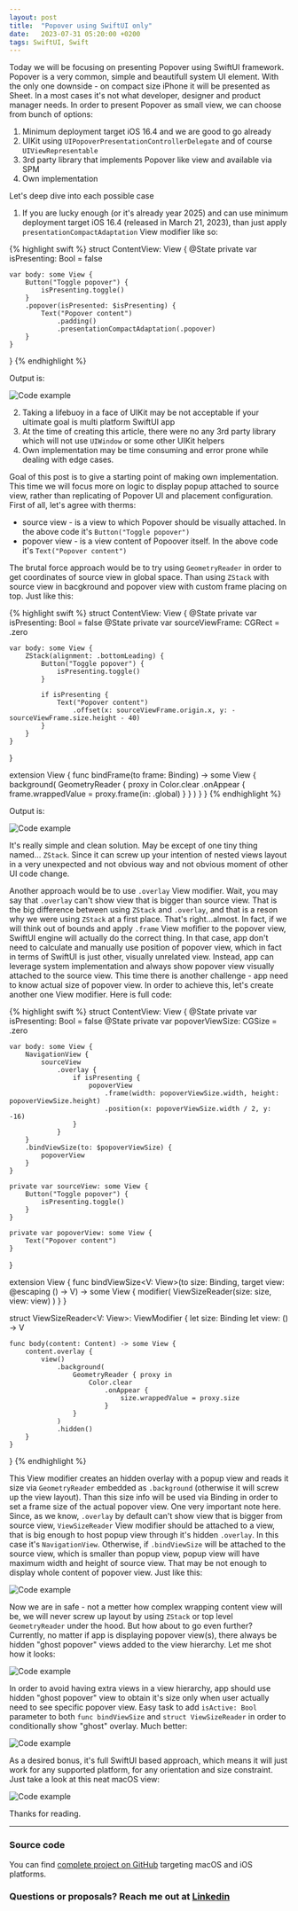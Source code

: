 ```yaml
---
layout: post
title:  "Popover using SwiftUI only"
date:   2023-07-31 05:20:00 +0200
tags: SwiftUI, Swift
---
```

Today we will be focusing on presenting Popover using SwiftUI framework.
Popover is a very common, simple and beautifull system UI element. With the only one downside - on compact size iPhone it will be presented as Sheet.
In a most cases it's not what developer, designer and product manager needs. In order to present Popover as small view, we can choose from bunch of options:
1. Minimum deployment target iOS 16.4 and we are good to go already
2. UIKit using `UIPopoverPresentationControllerDelegate` and of course `UIViewRepresentable`
3. 3rd party library that implements Popover like view and available via SPM
4. Own implementation

Let's deep dive into each possible case

1. If you are lucky enough (or it's already year 2025) and can use minimum deployment target iOS 16.4 (released in March 21, 2023), than just apply `presentationCompactAdaptation` View modifier like so:

{% highlight swift %}
struct ContentView: View {
    @State private var isPresenting: Bool = false
    
    var body: some View {
        Button("Toggle popover") {
            isPresenting.toggle()
        }
        .popover(isPresented: $isPresenting) {
            Text("Popover content")
                .padding()
                .presentationCompactAdaptation(.popover)
        }
    }
}
{% endhighlight %}

Output is:

![Code example](/assets/images/code_00005.png)

2. Taking a lifebuoy in a face of UIKit may be not acceptable if your ultimate goal is multi platform SwiftUI app
3. At the time of creating this article, there were no any 3rd party library which will not use `UIWindow` or some other UIKit helpers
4. Own implementation may be time consuming and error prone while dealing with edge cases.

Goal of this post is to give a starting point of making own implementation. This time we will focus more on logic to display popup attached to source view, rather than replicating of Popover UI and placement configuration. First of all, let's agree with therms:
* source view - is a view to which Popover should be visually attached. In the above code it's `Button("Toggle popover")`
* popover view - is a view content of Popoover itself. In the above code it's `Text("Popover content")`

The brutal force approach would be to try using `GeometryReader` in order to get coordinates of source view in global space. Than using `ZStack` with source view in bacgkround and popover view with custom frame placing on top. Just like this:

{% highlight swift %}
struct ContentView: View {
    @State private var isPresenting: Bool = false
    @State private var sourceViewFrame: CGRect = .zero
    
    var body: some View {
        ZStack(alignment: .bottomLeading) {
            Button("Toggle popover") {
                isPresenting.toggle()
            }
            
            if isPresenting {
                Text("Popover content")
                    .offset(x: sourceViewFrame.origin.x, y: -sourceViewFrame.size.height - 40)
            }
        }
    }
}

extension View {
    func bindFrame(to frame: Binding<CGRect>) -> some View {
        background(
            GeometryReader { proxy in
                Color.clear
                    .onAppear {
                        frame.wrappedValue = proxy.frame(in: .global)
                    }
            }
        )
    }
}
{% endhighlight %}

Output is:

![Code example](/assets/images/code_00006.gif)

It's really simple and clean solution. May be except of one tiny thing named... `ZStack`. Since it can screw up your intention of nested views layout in a very unexpected and not obvious way and not obvious moment of other UI code change.

Another approach would be to use `.overlay` View modifier. Wait, you may say that `.overlay` can't show view that is bigger than source view. That is the big difference between using `ZStack` and `.overlay`, and that is a reson why we were using `ZStack` at a first place. That's right...almost. In fact, if we will think out of bounds and apply `.frame` View mofifier to the popover view, SwiftUI engine will actually do the correct thing. In that case, app don't need to calculate and manually use position of popover view, which in fact in terms of SwiftUI is just other, visually unrelated view. Instead, app can leverage system implementation and always show popover view visually attached to the source view.
This time there is another challenge - app need to know actual size of popover view. In order to achieve this, let's create another one View modifier. Here is full code:

{% highlight swift %}
struct ContentView: View {
    @State private var isPresenting: Bool = false
    @State private var popoverViewSize: CGSize = .zero
    
    var body: some View {
        NavigationView {
            sourceView
                .overlay {
                    if isPresenting {
                        popoverView
                            .frame(width: popoverViewSize.width, height: popoverViewSize.height)
                            .position(x: popoverViewSize.width / 2, y: -16)
                    }
                }
        }
        .bindViewSize(to: $popoverViewSize) {
            popoverView
        }
    }
    
    private var sourceView: some View {
        Button("Toggle popover") {
            isPresenting.toggle()
        }
    }
    
    private var popoverView: some View {
        Text("Popover content")
    }
}

extension View {
    func bindViewSize<V: View>(to size: Binding<CGSize>, target view: @escaping () -> V) -> some View {
        modifier(
            ViewSizeReader(size: size, view: view)
        )
    }
}

struct ViewSizeReader<V: View>: ViewModifier {
    let size: Binding<CGSize>
    let view: () -> V
    
    func body(content: Content) -> some View {
        content.overlay {
            view()
                .background(
                    GeometryReader { proxy in
                        Color.clear
                            .onAppear {
                                size.wrappedValue = proxy.size
                            }
                    }
                )
                .hidden()
        }
    }
}
{% endhighlight %}

This View modifier creates an hidden overlay with a popup view and reads it size via `GeometryReader` embedded as `.background` (otherwise it will screw up the view layout). Than this size info will be used via Binding in order to set a frame size of the actual popover view.
One very important note here. Since, as we know, `.overlay` by default can't show view that is bigger from source view, `ViewSizeReader` View modifier should be attached to a view, that is big enough to host popup view through it's hidden `.overlay`. In this case it's `NavigationView`. Otherwise, if `.bindViewSize` will be attached to the source view, which is smaller than popup view, popup view will have maximum width and height of source view. That may be not enough to display whole content of popover view. Just like this:

![Code example](/assets/images/code_00007.png)

Now we are in safe - not a metter how complex wrapping content view will be, we will never screw up layout by using `ZStack` or top level `GeometryReader` under the hood. But how about to go even further? Currently, no matter if app is displaying popover view(s), there always be hidden "ghost popover" views added to the view hierarchy. Let me shot how it looks:

![Code example](/assets/images/code_00008.png)

In order to avoid having extra views in a view hierarchy, app should use hidden "ghost popover" view to obtain it's size only when user actually need to see specific popover view. Easy task to add `isActive: Bool` parameter to both `func bindViewSize` and `struct ViewSizeReader` in order to conditionally show "ghost" overlay. Much better:

![Code example](/assets/images/code_00009.png)

As a desired bonus, it's full SwiftUI based approach, which means it will just work for any supported platform, for any orientation and size constraint. Just take a look at this neat macOS view:

![Code example](/assets/images/code_000010.png)

Thanks for reading.

---

### Source code

You can find [complete project on GitHub](https://github.com/Devepre/blog_sources/tree/main/Popover) targeting macOS and iOS platforms.

### Questions or proposals? Reach me out at [Linkedin](https://www.linkedin.com/in/serhii-kyrylenko-232189110)
